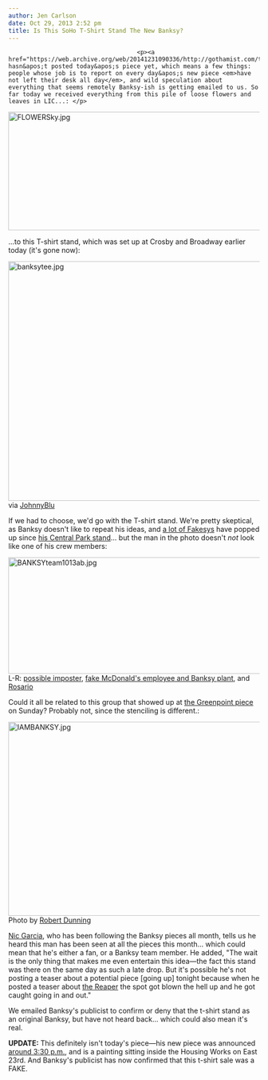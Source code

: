 ```yaml
---
author: Jen Carlson
date: Oct 29, 2013 2:52 pm
title: Is This SoHo T-Shirt Stand The New Banksy?
---
```


	
										<p><a href="https://web.archive.org/web/20141231090336/http://gothamist.com/tags/banksy">Banksy</a> hasn&apos;t posted today&apos;s piece yet, which means a few things: people whose job is to report on every day&apos;s new piece <em>have not left their desk all day</em>, and wild speculation about everything that seems remotely Banksy-ish is getting emailed to us. So far today we received everything from this pile of loose flowers and leaves in LIC...: </p>

<p><span class="mt-enclosure mt-enclosure-image" style="display: inline;"> <img alt="FLOWERSky.jpg" src="https://web.archive.org/web/20141231090336im_/http://gothamist.com/attachments/arts_jen/FLOWERSky.jpg" width="640" height="237" class="image-none"> </span></p>

<p>...to this T-shirt stand, which was set up at Crosby and Broadway earlier today (it&apos;s gone now):</p>

<p><span class="mt-enclosure mt-enclosure-image" style="display: inline;"> <img alt="banksytee.jpg" src="https://web.archive.org/web/20141231090336im_/http://gothamist.com/attachments/arts_jen/banksytee.jpg" width="640" height="479" class="image-none"> </span><br>
<span class="photo_caption">via <a href="https://web.archive.org/web/20141231090336/http://instagram.com/p/gDloCSIIYh/">JohnnyBlu</a></span></p>

<p>If we had to choose, we&apos;d go with the T-shirt stand. We&apos;re pretty skeptical, as Banksy doesn&apos;t like to repeat his ideas, and <a href="https://web.archive.org/web/20141231090336/http://gothamist.com/2013/10/21/video_fake_banksy_stand_in_central.php">a lot of Fakesys</a> have popped up since <a href="https://web.archive.org/web/20141231090336/http://gothamist.com/2013/10/13/video_banksy_set_up_a_pop_up_booth.php">his Central Park stand</a>... but the man in the photo doesn&apos;t <em>not</em> look like one of his crew members: </p>

<p><span class="mt-enclosure mt-enclosure-image" style="display: inline;"> <img alt="BANKSYteam1013ab.jpg" src="https://web.archive.org/web/20141231090336im_/http://gothamist.com/attachments/arts_jen/BANKSYteam1013ab.jpg" width="640" height="233" class="image-none"> </span><br>
<span class="photo_caption">L-R: <a href="https://web.archive.org/web/20141231090336/http://instagram.com/p/gDgTZ0ObUJ/">possible imposter</a>, <a href="https://web.archive.org/web/20141231090336/http://gothamist.com/2013/10/18/a_guide_to_banksys_nyc_team.php#photo-21">fake McDonald&apos;s employee and Banksy plant</a>, and <a href="https://web.archive.org/web/20141231090336/http://gothamist.com/2013/10/18/a_guide_to_banksys_nyc_team.php#photo-2">Rosario</a></span></p>

<p>Could it all be related to this group that showed up at <a href="https://web.archive.org/web/20141231090336/http://gothamist.com/2013/10/27/banksy_says_latest_greenpoint_piece.php#photo-1">the Greenpoint piece</a> on Sunday? Probably not, since the stenciling is different.:</p>

<p><span class="mt-enclosure mt-enclosure-image" style="display: inline;"> <img alt="IAMBANKSY.jpg" src="https://web.archive.org/web/20141231090336im_/http://gothamist.com/attachments/arts_jen/IAMBANKSY.jpg" width="640" height="388" class="image-none"> </span><br>
<span class="photo_caption">Photo by <a href="https://web.archive.org/web/20141231090336/http://instagram.com/capnyc">Robert Dunning</a></span></p>

<p><a href="https://web.archive.org/web/20141231090336/http://instagram.com/notexactlyblue">Nic Garcia</a>, who has been following the Banksy pieces all month, tells us he heard this man has been seen at all the pieces this month... which could mean that he&apos;s either a fan, or a Banksy team member. He added,  &quot;The wait is the only thing that makes me even entertain this idea&#x2014;the fact this stand was there on the same day as such a late drop. But it&apos;s possible he&apos;s not posting a teaser about a potential piece [going up] tonight because when he posted a teaser about <a href="https://web.archive.org/web/20141231090336/http://gothamist.com/2013/10/25/new_banksy_is_at_elizabeth_and_hous.php">the Reaper</a> the spot got blown the hell up and he got caught going in and out.&quot;</p>

<p>We emailed Banksy&apos;s publicist to confirm or deny that the t-shirt stand as an original Banksy, but have not heard back... which could also mean it&apos;s real.</p>

<p><strong>UPDATE:</strong> This definitely isn&apos;t today&apos;s piece&#x2014;his new piece was announced <a href="https://web.archive.org/web/20141231090336/http://gothamist.com/2013/10/29/photo_new_banksy_piece_goes_up_in.php">around 3:30 p.m.</a>, and is a painting sitting inside the Housing Works on East 23rd. And Banksy&apos;s publicist has now confirmed that this t-shirt sale was a FAKE.</p>					
										
									
				